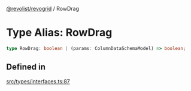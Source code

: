[@revolist/revogrid](README.md) / RowDrag

# Type Alias: RowDrag

```ts
type RowDrag: boolean | (params: ColumnDataSchemaModel) => boolean;
```

## Defined in

[src/types/interfaces.ts:87](https://github.com/revolist/revogrid/blob/477507f867ff98f395e0119897545945e222b246/src/types/interfaces.ts#L87)
